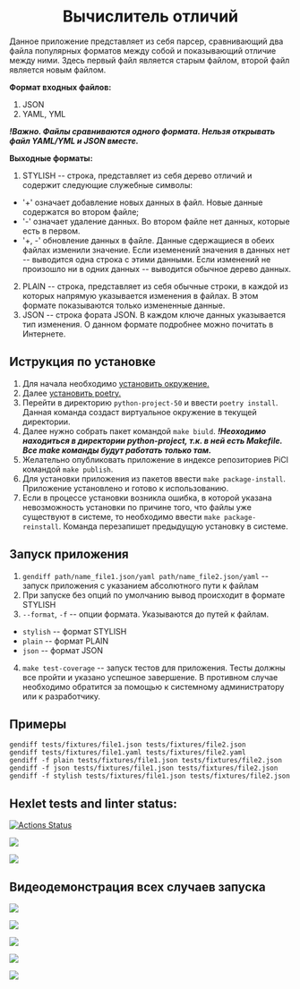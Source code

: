 <div align="center">
  <h1>Вычислитель отличий</h1>
</div>

Данное приложение представляет из себя парсер, сравнивающий два файла популярных форматов между собой и показывающий отличие между ними.
Здесь первый файл является старым файлом, второй файл является новым файлом.


**Формат входных файлов:**

1. JSON
2. YAML, YML

***!Важно. Файлы сравниваются одного формата. Нельзя открывать файл YAML/YML и JSON вместе.***

**Выходные форматы:**

1. STYLISH -- строка, представляет из себя дерево отличий и содержит следующие служебные символы:
* '+' означает добавление новых данных в файл. Новые данные содержатся во втором файле;
* '-' означает удаление данных. Во втором файле нет данных, которые есть в первом.
* '+, -' обновление данных в файле. Данные сдержащиеся в обеих файлах изменили значение.
Если иземенений значения в данных нет -- выводится одна строка с этими данными.
Если изменений не произошло ни в одних данных -- выводится обычное дерево данных.
2. PLAIN -- строка, представляет из себя обычные строки, в каждой из которых напрямую указывается изменения в файлах. В этом формате показываются только измененные данные.
3. JSON -- строка фората JSON. В каждом ключе данных указывается тип изменения. О данном формате подробнее можно почитать в Интернете. 

## Иструкция по установке

1. Для начала необходимо [установить окружение.](https://ru.hexlet.io/courses/python-setup-environment/lessons/venv/theory_unit)
2. Далее [установить poetry.](https://python-poetry.org/docs/#installing-with-pipx)
3. Перейти в директорию `python-project-50` и ввести `poetry install`. Данная команда создаст виртуальное окружение в текущей директории.
4. Далее нужно собрать пакет командой `make biuld`. ***!Неоходимо находиться в директории python-project, т.к. в ней есть Makefile. Все make команды будут работать только там.***
6. Желательно опубликовать приложение в индексе репозиториев PiCl командой `make publish`.
7. Для установки приложения из пакетов ввести `make package-install`. Приложение установлено и готово к использованию.
8. Если в процессе установки возникла ошибка, в которой указана невозможность установки по причине того, что файлы уже существуют в системе, то необходимо ввести `make package-reinstall`. Команда перезапишет предыдущую установку в системе.

## Запуск приложения

1. `gendiff path/name_file1.json/yaml path/name_file2.json/yaml` -- запуск приложения с указанием абсолютного пути к файлам 
2. При запуске без опций по умолчанию вывод происходит в формате STYLISH
3. `--format`, `-f` -- опции формата. Указываются до путей к файлам.
* `stylish` -- формат STYLISH
* `plain` -- формат PLAIN
* `json` -- формат JSON
4. `make test-coverage` -- запуск тестов для приложения. Тесты должны все пройти и указано успешное завершение. В противном случае необходимо обратится за помощью к системному администратору или к разработчику.

## Примеры
```
gendiff tests/fixtures/file1.json tests/fixtures/file2.json
gendiff tests/fixtures/file1.yaml tests/fixtures/file2.yaml
gendiff -f plain tests/fixtures/file1.json tests/fixtures/file2.json
gendiff -f json tests/fixtures/file1.json tests/fixtures/file2.json
gendiff -f stylish tests/fixtures/file1.json tests/fixtures/file2.json
```


## Hexlet tests and linter status:
[![Actions Status](https://github.com/nic11371/python-project-50/actions/workflows/hexlet-check.yml/badge.svg)](https://github.com/nic11371/python-project-50/actions)

<a href="https://codeclimate.com/github/nic11371/python-project-50/maintainability"><img src="https://api.codeclimate.com/v1/badges/29de4b94184ab620c6d3/maintainability" /></a>

<a href="https://codeclimate.com/github/nic11371/python-project-50/test_coverage"><img src="https://api.codeclimate.com/v1/badges/29de4b94184ab620c6d3/test_coverage" /></a>

## Видеодемонстрация всех случаев запуска

<a href="https://asciinema.org/a/2082j12WMnPasesX6FhDkuuqy" target="_blank"><img src="https://asciinema.org/a/2082j12WMnPasesX6FhDkuuqy.svg" /></a>

<a href="https://asciinema.org/a/674742" target="_blank"><img src="https://asciinema.org/a/674742.svg" /></a>

<a href="https://asciinema.org/a/677649" target="_blank"><img src="https://asciinema.org/a/677649.svg" /></a>

<a href="https://asciinema.org/a/678010" target="_blank"><img src="https://asciinema.org/a/678010.svg" /></a>

<a href="https://asciinema.org/a/678011" target="_blank"><img src="https://asciinema.org/a/678011.svg" /></a>
